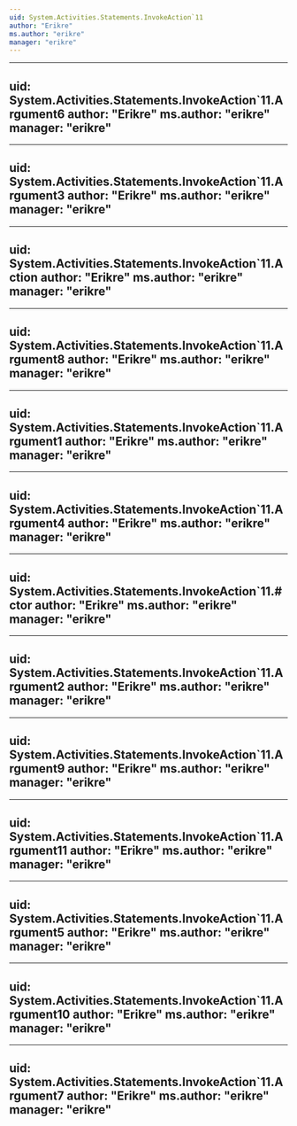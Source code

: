 ```yaml
---
uid: System.Activities.Statements.InvokeAction`11
author: "Erikre"
ms.author: "erikre"
manager: "erikre"
---
```


---
uid: System.Activities.Statements.InvokeAction`11.Argument6
author: "Erikre"
ms.author: "erikre"
manager: "erikre"
---

---
uid: System.Activities.Statements.InvokeAction`11.Argument3
author: "Erikre"
ms.author: "erikre"
manager: "erikre"
---

---
uid: System.Activities.Statements.InvokeAction`11.Action
author: "Erikre"
ms.author: "erikre"
manager: "erikre"
---

---
uid: System.Activities.Statements.InvokeAction`11.Argument8
author: "Erikre"
ms.author: "erikre"
manager: "erikre"
---

---
uid: System.Activities.Statements.InvokeAction`11.Argument1
author: "Erikre"
ms.author: "erikre"
manager: "erikre"
---

---
uid: System.Activities.Statements.InvokeAction`11.Argument4
author: "Erikre"
ms.author: "erikre"
manager: "erikre"
---

---
uid: System.Activities.Statements.InvokeAction`11.#ctor
author: "Erikre"
ms.author: "erikre"
manager: "erikre"
---

---
uid: System.Activities.Statements.InvokeAction`11.Argument2
author: "Erikre"
ms.author: "erikre"
manager: "erikre"
---

---
uid: System.Activities.Statements.InvokeAction`11.Argument9
author: "Erikre"
ms.author: "erikre"
manager: "erikre"
---

---
uid: System.Activities.Statements.InvokeAction`11.Argument11
author: "Erikre"
ms.author: "erikre"
manager: "erikre"
---

---
uid: System.Activities.Statements.InvokeAction`11.Argument5
author: "Erikre"
ms.author: "erikre"
manager: "erikre"
---

---
uid: System.Activities.Statements.InvokeAction`11.Argument10
author: "Erikre"
ms.author: "erikre"
manager: "erikre"
---

---
uid: System.Activities.Statements.InvokeAction`11.Argument7
author: "Erikre"
ms.author: "erikre"
manager: "erikre"
---
